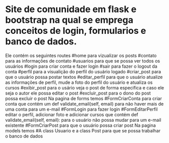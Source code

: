# Site de comunidade em flask e bootstrap na qual se emprega conceitos de login, formularios e banco de dados.
Ele contém os seguintes routes
#home para vizualizar os posts
#contato para as informações de contato
#usuarios para que se possa ver todos os usuários
#login para criar conta e fazer login
#sair para fazer o logout da conta
#perfil para a visualição do perfil do usuário logado
#criar_post para que o usuário possa postar textos
#editar_perfil para que o usuário atualize as informações de perfil, mude a foto do perfil do usuário e atualiza os cursos
#exibir_post para o usário veja o post de forma especifica e caso ele seja o autor ele possa editar o post
#excluir_post para o dono do post possa excluir o post
Na pagina de forms temos
#FormCriarConta para criar conta que contém um def validate_email(self, email) para não haver mais de uma conta para um e-mail
#FormLogin para fazer login
#FormEditarPerfil editar o perfil, adicionar foto e adicionar cursos que contém def validate_email(self, email): para o usuário não possa mudar para um e-mail existente
#FormCriarPost para que o usuário possa criar post
Na pagina models temos
#A class Usuario e a class Post para que se possa trabalhar o banco de dados
